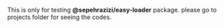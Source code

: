 This is only for testing **@sepehrazizi/easy-loader** package. please go to projects folder for seeing the codes.